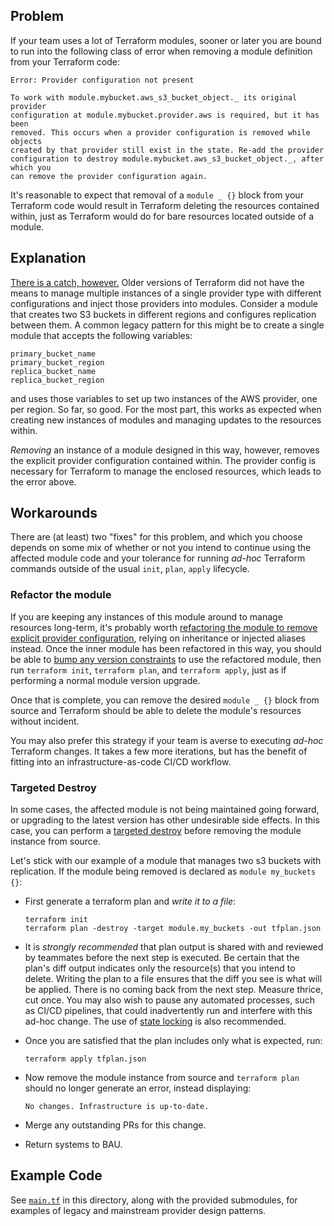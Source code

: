 ## Problem

If your team uses a lot of Terraform modules, sooner or later you are bound
to run into the following class of error when removing a module definition
from your Terraform code:

```
Error: Provider configuration not present

To work with module.mybucket.aws_s3_bucket_object._ its original provider
configuration at module.mybucket.provider.aws is required, but it has been
removed. This occurs when a provider configuration is removed while objects
created by that provider still exist in the state. Re-add the provider
configuration to destroy module.mybucket.aws_s3_bucket_object._, after which you
can remove the provider configuration again.
```

It's reasonable to expect that removal of a `module _ {}` block from your
Terraform code would result in Terraform deleting the resources contained
within, just as Terraform would do for bare resources located outside of a
module.

## Explanation

[There is a catch, however.](https://www.terraform.io/docs/language/modules/develop/providers.html#legacy-shared-modules-with-provider-configurations)
Older versions of Terraform did not have the means to manage multiple
instances of a single provider type with different configurations and inject
those providers into modules. Consider a module that creates two S3 buckets
in different regions and configures replication between them. A common legacy
pattern for this might be to create a single module that accepts the following
variables:

```
primary_bucket_name
primary_bucket_region
replica_bucket_name
replica_bucket_region
```

and uses those variables to set up two instances of the AWS provider, one
per region. So far, so good. For the most part, this works as expected when 
creating new instances of modules and managing updates to the resources within.

_Removing_ an instance of a module designed in this way, however, removes the 
explicit provider configuration contained within. The provider config is
necessary for Terraform to manage the enclosed resources, which leads to the
error above.

## Workarounds

There are (at least) two "fixes" for this problem, and which you choose depends
on some mix of whether or not you  intend to continue using the affected
module code and your tolerance for running _ad-hoc_ Terraform commands outside
of the usual `init`, `plan`, `apply` lifecycle.

### Refactor the module

If you are keeping any instances of this module around to manage resources
long-term, it's probably worth
[refactoring the module to remove explicit provider configuration](https://www.terraform.io/docs/language/modules/develop/providers.html),
relying on inheritance or injected aliases instead. Once the inner module
has been refactored in this way, you should be able to
[bump any version constraints](https://www.terraform.io/docs/language/modules/sources.html#selecting-a-revision)
to use the refactored module, then run `terraform init`, `terraform plan`, and
`terraform apply`, just as if performing a normal module version upgrade.

Once that is complete, you can remove the desired `module _ {}` block from 
source and Terraform should be able to delete the module's resources without
incident.

You may also prefer this strategy if your team is averse to executing
_ad-hoc_ Terraform changes. It takes a few more iterations, but has the
benefit of fitting into an infrastructure-as-code CI/CD workflow. 

### Targeted Destroy

In some cases, the affected module is not being maintained going forward, or 
upgrading to the latest version has other undesirable side effects. In this
case, you can perform a [targeted destroy](https://www.terraform.io/docs/cli/commands/plan.html#resource-targeting) before removing the module instance
from source.

Let's stick with our example of a module that manages two s3 buckets with
replication. If the module being removed is declared as
`module my_buckets {}`:

- First generate a terraform plan and *write it to a file*:

    ```
    terraform init
    terraform plan -destroy -target module.my_buckets -out tfplan.json
    ```

- It is *strongly recommended* that plan output is shared with
  and reviewed by teammates before the next step is executed. Be certain
  that the plan's diff output indicates only the resource(s) that you intend to
  delete. Writing the plan to a file ensures that the diff you see is what
  will be applied. There is no coming back from the next step. Measure
  thrice, cut once. You may also wish to pause any automated processes,
  such as CI/CD pipelines, that could inadvertently run and interfere
  with this ad-hoc change. The use of [state locking](https://www.terraform.io/docs/language/state/locking.html)
  is also recommended.
- Once you are satisfied that the plan includes only what is expected, run:

    ```
    terraform apply tfplan.json
    ```
- Now remove the module instance from source and `terraform plan` should
  no longer generate an error, instead displaying:
    ```
    No changes. Infrastructure is up-to-date.
    ```
- Merge any outstanding PRs for this change.
- Return systems to BAU.

## Example Code

See [`main.tf`](main.tf) in this directory, along with the provided submodules,
for examples of legacy and mainstream provider design patterns.
